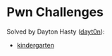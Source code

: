 Pwn Challenges
==============

Solved by Dayton Hasty ([dayt0n](https://github.com/dayt0n)):

  * [kindergarten](./kindergarten.pdf)